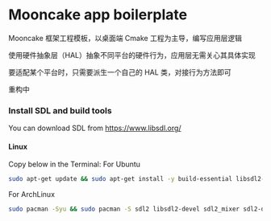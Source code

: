 # Mooncake app boilerplate

Mooncake 框架工程模板，以桌面端 Cmake 工程为主导，编写应用层逻辑

使用硬件抽象层（HAL）抽象不同平台的硬件行为，应用层无需关心其具体实现

要适配某个平台时，只需要派生一个自己的 HAL 类，对接行为方法即可

重构中

### Install SDL and build tools

You can download SDL from https://www.libsdl.org/

#### Linux

Copy below in the Terminal:
For Ubuntu

```bash
sudo apt-get update && sudo apt-get install -y build-essential libsdl2-dev cmake
```

For ArchLinux

```bash
sudo pacman -Syu && sudo pacman -S sdl2 libsdl2-devel sdl2_mixer sdl2-devel base-devel gcc make
```
